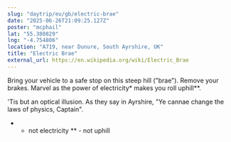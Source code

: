 ```yaml
---
slug: "daytrip/eu/gb/electric-brae"
date: "2025-06-26T21:09:25.127Z"
poster: "mcphail"
lat: "55.380829"
lng: "-4.754806"
location: "A719, near Dunure, South Ayrshire, UK"
title: "Electric Brae"
external_url: https://en.wikipedia.org/wiki/Electric_Brae
---
```

Bring your vehicle to a safe stop on this steep hill ("brae"). Remove your brakes. Marvel as the power of electricity* makes you roll uphill**.

'Tis but an optical illusion. As they say in Ayrshire, "Ye cannae change the laws of physics, Captain".

* - not electricity
** - not uphill